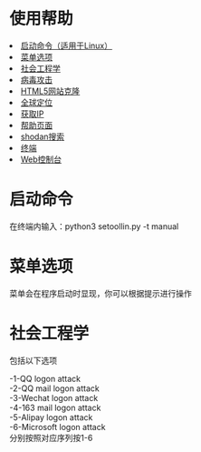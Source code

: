 # 使用帮助

<li><a href='#start'>启动命令（适用于Linux）</a></li>
<li><a href='#meau'>菜单选项</a></li>
<li><a href=''>社会工程学</a></li>
<li><a href=''>病毒攻击</a></li>
<li><a href=''>HTML5网站克隆</a></li>
<li><a href=''>全球定位</a></li>
<li><a href=''>获取IP</a></li>
<li><a href=''>帮助页面</a></li>
<li><a href=''>shodan搜索</a></li>
<li><a href=''>终端</a></li>
<li><a href=''>Web控制台</a></li>

# 启动命令
<p name='start'>在终端内输入：python3 setoollin.py -t manual</P>

# 菜单选项
<p name='meau'>菜单会在程序启动时显现，你可以根据提示进行操作</p>

# 社会工程学
<p name='social'>包括以下选项</p>
-1-QQ logon attack<br />
-2-QQ mail logon attack<br />
-3-Wechat logon attack<br />
-4-163 mail logon attack<br />
-5-Alipay logon attack<br />
-6-Microsoft logon attack<br />
分别按照对应序列按1-6
